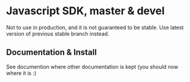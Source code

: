 # Javascript SDK, master & devel

Not to use in production, and it is not guaranteed to be stable. Use latest version of previous stable branch instead.

## Documentation & Install

See documention where other documentation is kept (you should now where it is :)